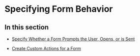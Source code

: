
# Specifying Form Behavior

## In this section


-  [Specify Whether a Form Prompts the User, Opens, or is Sent](37026f13-322d-d435-48b0-ec488c346215.md)
    
-  [Create Custom Actions for a Form](877276d9-223f-9f02-d59b-4f27c52d6641.md)
    
